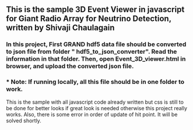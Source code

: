 ## This is the sample 3D Event Viewer in javascript for Giant Radio Array for Neutrino Detection, written by Shivaji Chaulagain
### In this project, First GRAND hdf5 data file should be converted to json file from folder " hdf5_to_json_converter". Read the information in that folder. Then, open Event_3D_viewer.html in browser, and upload the converted json file.
### * Note: If running locally, all this file should be in one folder to work.

This is the sample with all javascript code already written but css is still to be done for better looks if great look is needed otherwise this project really works. Also, there is some error in order of update of hit point. It will be solved shortly.
